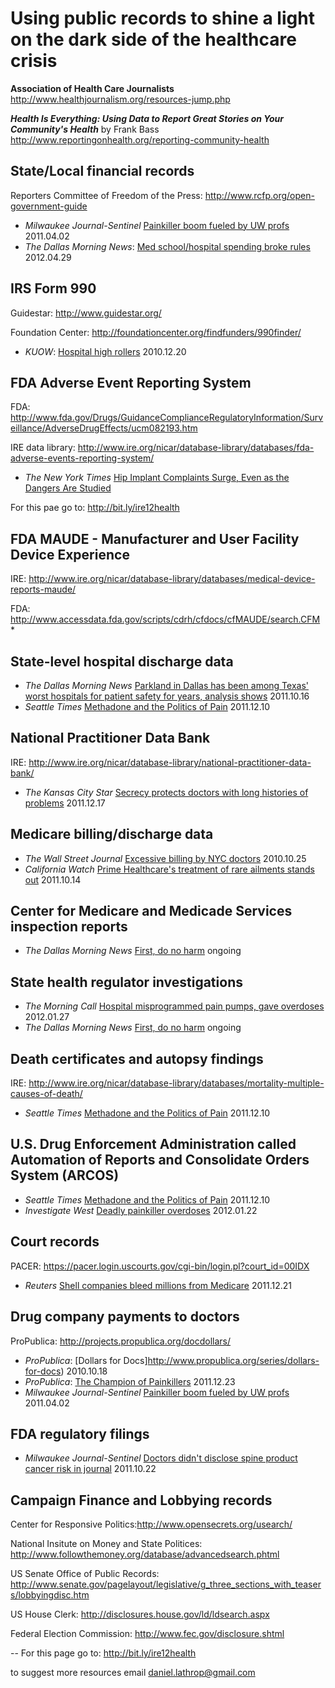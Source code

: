 Using public records to shine a light on the dark side of the healthcare crisis
====================
 **Association of Health Care Journalists**
  http://www.healthjournalism.org/resources-jump.php

**_Health Is Everything: Using Data to Report Great Stories on Your Community's Health_** by Frank Bass
 http://www.reportingonhealth.org/reporting-community-health
 
 
 

State/Local financial records
----------
Reporters Committee of Freedom of the Press: http://www.rcfp.org/open-government-guide
* _Milwaukee Journal-Sentinel_ [Painkiller boom fueled by UW profs](http://www.jsonline.com/watchdog/watchdogreports/119130114.html) 2011.04.02
* _The Dallas Morning News_: [Med school/hospital spending broke rules](http://www.dallasnews.com/investigations/headlines/20120429-utsw-spending-broke-rules.ece) 2012.04.29


IRS Form 990
------------
Guidestar: http://www.guidestar.org/

Foundation Center: http://foundationcenter.org/findfunders/990finder/
* _KUOW_: [Hospital high rollers](http://www.kuow.org/program.php?id=22143) 2010.12.20




FDA Adverse Event Reporting System
---------
FDA: http://www.fda.gov/Drugs/GuidanceComplianceRegulatoryInformation/Surveillance/AdverseDrugEffects/ucm082193.htm

IRE data library: http://www.ire.org/nicar/database-library/databases/fda-adverse-events-reporting-system/
* _The New York Times_ [Hip Implant Complaints Surge, Even as the Dangers Are Studied](http://www.nytimes.com/2011/08/23/business/complaints-soar-on-hip-implants-as-dangers-are-studied.html?_r=2&pagewanted=1)


For this pae go to: http://bit.ly/ire12health

FDA MAUDE - Manufacturer and User Facility Device Experience
--------------
 IRE: http://www.ire.org/nicar/database-library/databases/medical-device-reports-maude/
 
 FDA: http://www.accessdata.fda.gov/scripts/cdrh/cfdocs/cfMAUDE/search.CFM
*

State-level hospital discharge data
------------
* _The Dallas Morning News_ [Parkland in Dallas has been among Texas' worst hospitals for patient safety for years, analysis shows](http://www.dallasnews.com/investigations/patient-safety/headlines/20111015-parkland-in-dallas-has-been-among-texas-worst-hospitals-for-patient-safety-for-years-analysis-shows.ece) 2011.10.16
* _Seattle Times_  [Methadone and the Politics of Pain](http://seattletimes.nwsource.com/flatpages/specialreports/methadone/methadoneandthepoliticsofpain.html) 2011.12.10


National Practitioner Data Bank
------------
IRE: http://www.ire.org/nicar/database-library/national-practitioner-data-bank/
* _The Kansas City Star_ [Secrecy protects doctors with long histories of problems](http://www.kansascity.com/2011/12/17/3325411/secrecy-protects-problem-doctors.html) 2011.12.17


Medicare billing/discharge data
--------------
* _The Wall Street Journal_ [Excessive billing by NYC doctors](http://online.wsj.com/article/SB10001424052748704696304575538112856615900-search.html) 2010.10.25
* _California Watch_ [Prime Healthcare's treatment of rare ailments stands out](http://californiawatch.org/health-and-welfare/prime-healthcares-treatment-rare-ailments-stands-out-13021) 2011.10.14

Center for Medicare and Medicade Services inspection reports
--------------
* _The Dallas Morning News_ [First, do no harm](http://www.dallasnews.com/investigations/patient-safety/) ongoing


State health regulator investigations
---------------
* _The Morning Call_ [Hospital misprogrammed pain pumps, gave overdoses](http://articles.mcall.com/2012-01-27/news/mc-bethlehem-stlukes-overdose-20120126_1_overdose-medical-errors-patients) 2012.01.27
* _The Dallas Morning News_ [First, do no harm](http://www.dallasnews.com/investigations/patient-safety/) ongoing

Death certificates and autopsy findings
----------------
IRE: http://www.ire.org/nicar/database-library/databases/mortality-multiple-causes-of-death/
* _Seattle Times_  [Methadone and the Politics of Pain](http://seattletimes.nwsource.com/flatpages/specialreports/methadone/methadoneandthepoliticsofpain.html) 2011.12.10


U.S. Drug Enforcement Administration called Automation of Reports and Consolidate Orders System (ARCOS)
------------
* _Seattle Times_  [Methadone and the Politics of Pain](http://seattletimes.nwsource.com/flatpages/specialreports/methadone/methadoneandthepoliticsofpain.html) 2011.12.10
* _Investigate West_ [Deadly painkiller overdoses](http://www.invw.org/prescription-epidemic) 2012.01.22


Court records
------------
PACER: https://pacer.login.uscourts.gov/cgi-bin/login.pl?court_id=00IDX
* _Reuters_ [Shell companies bleed millions from Medicare](http://www.reuters.com/article/2011/12/21/us-shellcompanies-medicare-idUSTRE7BK0PY20111221) 2011.12.21


Drug company payments to doctors
-----------------
ProPublica: http://projects.propublica.org/docdollars/
* _ProPublica_: [Dollars for Docs]http://www.propublica.org/series/dollars-for-docs) 2010.10.18
* _ProPublica_: [The Champion of Painkillers](http://www.propublica.org/article/the-champion-of-painkillers) 2011.12.23
* _Milwaukee Journal-Sentinel_ [Painkiller boom fueled by UW profs](http://www.jsonline.com/watchdog/watchdogreports/119130114.html) 2011.04.02


FDA regulatory filings
-------------------
* _Milwaukee Journal-Sentinel_ [Doctors didn't disclose spine product cancer risk in journal](http://www.jsonline.com/watchdog/watchdogreports/doctors-didnt-disclose-spine-product-cancer-risk-in-journal-132391068.html) 2011.10.22


Campaign Finance and Lobbying records
------------
Center for Responsive Politics:http://www.opensecrets.org/usearch/

National Insitute on Money and State Politices: http://www.followthemoney.org/database/advancedsearch.phtml

US Senate Office of Public Records: http://www.senate.gov/pagelayout/legislative/g_three_sections_with_teasers/lobbyingdisc.htm

US House Clerk: http://disclosures.house.gov/ld/ldsearch.aspx

Federal Election Commission: http://www.fec.gov/disclosure.shtml




--
For this page go to: http://bit.ly/ire12health

to suggest more resources email daniel.lathrop@gmail.com